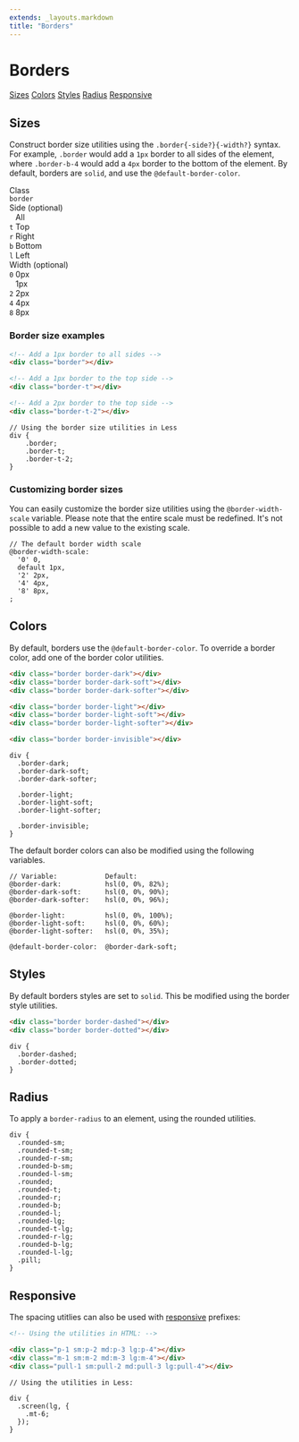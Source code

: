 ```yaml
---
extends: _layouts.markdown
title: "Borders"
---
```


# Borders

<div class="subnav">
    <a class="subnav-link" href="#sizes">Sizes</a>
    <a class="subnav-link" href="#colors">Colors</a>
    <a class="subnav-link" href="#styles">Styles</a>
    <a class="subnav-link" href="#radius">Radius</a>
    <a class="subnav-link" href="#responsive">Responsive</a>
</div>

<h2 id="sizes">Sizes</h2>

Construct border size utilities using the `.border{-side?}{-width?}` syntax. For example, `.border` would add a `1px` border to all sides of the element, where `.border-b-4` would add a `4px` border to the bottom of the element. By default, borders are `solid`, and use the `@default-border-color`.

<div class="flex flex-top mt-8 text-sm leading-none">
    <div class="pr-12">
        <div class="mb-3 text-dark-soft text-uppercase">Class</div>
        <div><code class="inline-block my-1 mr-1 px-2 py-1 mono border rounded">border</code></div>
    </div>
    <div class="pl-12 pr-12 border-l">
        <div class="mb-3 text-dark-soft"><span class="text-uppercase">Side</span> <span class="text-dark-softer text-xs">(optional)</span></div>
        <div><code class="inline-block my-1 mr-1 px-2 py-1 mono border rounded bg-light-softer">&nbsp;</code> All</div>
        <div><code class="inline-block my-1 mr-1 px-2 py-1 mono border rounded">t</code> Top</div>
        <div><code class="inline-block my-1 mr-1 px-2 py-1 mono border rounded">r</code> Right</div>
        <div><code class="inline-block my-1 mr-1 px-2 py-1 mono border rounded">b</code> Bottom</div>
        <div><code class="inline-block my-1 mr-1 px-2 py-1 mono border rounded">l</code> Left</div>
    </div>
    <div class="pl-12 border-l">
        <div class="mb-3 text-dark-soft"><span class="text-uppercase">Width</span> <span class="text-dark-softer text-xs">(optional)</span></div>
        <div><code class="inline-block my-1 mr-1 px-2 py-1 mono border rounded">0</code> 0px</div>
        <div><code class="inline-block my-1 mr-1 px-2 py-1 mono border rounded bg-light-softer">&nbsp;</code> 1px</div>
        <div><code class="inline-block my-1 mr-1 px-2 py-1 mono border rounded">2</code> 2px</div>
        <div><code class="inline-block my-1 mr-1 px-2 py-1 mono border rounded">4</code> 4px</div>
        <div><code class="inline-block my-1 mr-1 px-2 py-1 mono border rounded">8</code> 8px</div>
    </div>
</div>

### Border size examples

```html
<!-- Add a 1px border to all sides -->
<div class="border"></div>

<!-- Add a 1px border to the top side -->
<div class="border-t"></div>

<!-- Add a 2px border to the top side -->
<div class="border-t-2"></div>
```

```less
// Using the border size utilities in Less
div {
    .border;
    .border-t;
    .border-t-2;
}
```

### Customizing border sizes

You can easily customize the border size utilities using the `@border-width-scale` variable. Please note that the entire scale must be redefined. It's not possible to add a new value to the existing scale.

```less
// The default border width scale
@border-width-scale:
  '0' 0,
  default 1px,
  '2' 2px,
  '4' 4px,
  '8' 8px,
;
```

<h2 id="colors">Colors</h2>

By default, borders use the `@default-border-color`. To override a border color, add one of the border color utilities.

```html
<div class="border border-dark"></div>
<div class="border border-dark-soft"></div>
<div class="border border-dark-softer"></div>

<div class="border border-light"></div>
<div class="border border-light-soft"></div>
<div class="border border-light-softer"></div>

<div class="border border-invisible"></div>
```

```less
div {
  .border-dark;
  .border-dark-soft;
  .border-dark-softer;

  .border-light;
  .border-light-soft;
  .border-light-softer;

  .border-invisible;
}
```

The default border colors can also be modified using the following variables.

```less
// Variable:            Default:
@border-dark:           hsl(0, 0%, 82%);
@border-dark-soft:      hsl(0, 0%, 90%);
@border-dark-softer:    hsl(0, 0%, 96%);

@border-light:          hsl(0, 0%, 100%);
@border-light-soft:     hsl(0, 0%, 60%);
@border-light-softer:   hsl(0, 0%, 35%);

@default-border-color:  @border-dark-soft;
```

<h2 id="styles">Styles</h2>

By default borders styles are set to `solid`. This be modified using the border style utilities.

```html
<div class="border border-dashed"></div>
<div class="border border-dotted"></div>
```

```less
div {
  .border-dashed;
  .border-dotted;
}
```

<h2 id="radius">Radius</h2>

To apply a `border-radius` to an element, using the rounded utilities.

```less
div {
  .rounded-sm;
  .rounded-t-sm;
  .rounded-r-sm;
  .rounded-b-sm;
  .rounded-l-sm;
  .rounded;
  .rounded-t;
  .rounded-r;
  .rounded-b;
  .rounded-l;
  .rounded-lg;
  .rounded-t-lg;
  .rounded-r-lg;
  .rounded-b-lg;
  .rounded-l-lg;
  .pill;
}
```

<h2 id="responsive">Responsive</h2>

The spacing utitlies can also be used with <a href="/responsive">responsive</a> prefixes:

```html
<!-- Using the utilities in HTML: -->

<div class="p-1 sm:p-2 md:p-3 lg:p-4"></div>
<div class="m-1 sm:m-2 md:m-3 lg:m-4"></div>
<div class="pull-1 sm:pull-2 md:pull-3 lg:pull-4"></div>
```

```less
// Using the utilities in Less:

div {
  .screen(lg, {
    .mt-6;
  });
}
```

